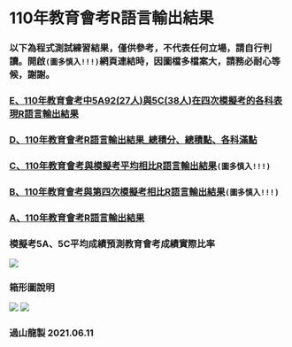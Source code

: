 # 110年教育會考R語言輸出結果

### 以下為程式測試練習結果，僅供參考，不代表任何立場，請自行判讀。開啟`(圖多慎入!!!)`網頁連結時，因圖檔多檔案大，請務必耐心等候，謝謝。

### [E、110年教育會考中5A92(27人)與5C(38人)在四次模擬考的各科表現R語言輸出結果](https://tjjh.github.io/110ET/R109a05.5A92.4mt.RMD.html)
### [D、110年教育會考R語言輸出結果_總積分、總積點、各科滿點](https://tjjh.github.io/110ET/R109a05.5a.5c.94.RMD.html)
### [C、110年教育會考與模擬考平均相比R語言輸出結果](https://tjjh.github.io/110ET/R110.a04.5-mean-.a05.without.loop-ggplotly.RMD.html)`(圖多慎入!!!)`
### [B、110年教育會考與第四次模擬考相比R語言輸出結果](https://tjjh.github.io/110ET/R110.a04.a05.without.loop-ggplotly.RMD.html)`(圖多慎入!!!)`
### [A、110年教育會考R語言輸出結果](https://tjjh.github.io/110ET/R109a05-ggplotly.RMD.html)

### 模擬考5A、5C平均成績預測教育會考成績實際比率
<img src="https://tjjh.github.io/110ET/003.png">

### 箱形圖說明
<img src="https://tjjh.github.io/110ET/001.png">

<img src="https://tjjh.github.io/110ET/002.png">

### 過山龍製 2021.06.11
